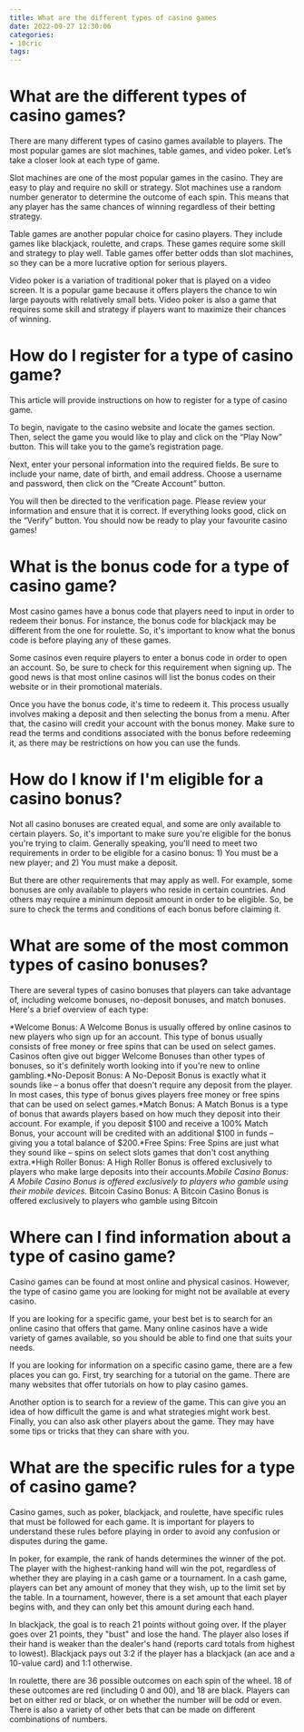 ```yaml
---
title: What are the different types of casino games
date: 2022-09-27 12:30:06
categories:
- 10cric
tags:
---
```



#  What are the different types of casino games?

There are many different types of casino games available to players. The most popular games are slot machines, table games, and video poker. Let’s take a closer look at each type of game.

Slot machines are one of the most popular games in the casino. They are easy to play and require no skill or strategy. Slot machines use a random number generator to determine the outcome of each spin. This means that any player has the same chances of winning regardless of their betting strategy.

Table games are another popular choice for casino players. They include games like blackjack, roulette, and craps. These games require some skill and strategy to play well. Table games offer better odds than slot machines, so they can be a more lucrative option for serious players.

Video poker is a variation of traditional poker that is played on a video screen. It is a popular game because it offers players the chance to win large payouts with relatively small bets. Video poker is also a game that requires some skill and strategy if players want to maximize their chances of winning.

#  How do I register for a type of casino game?

This article will provide instructions on how to register for a type of casino game.

To begin, navigate to the casino website and locate the games section. Then, select the game you would like to play and click on the “Play Now” button. This will take you to the game’s registration page.

Next, enter your personal information into the required fields. Be sure to include your name, date of birth, and email address. Choose a username and password, then click on the “Create Account” button.

You will then be directed to the verification page. Please review your information and ensure that it is correct. If everything looks good, click on the “Verify” button. You should now be ready to play your favourite casino games!

#  What is the bonus code for a type of casino game?

Most casino games have a bonus code that players need to input in order to redeem their bonus. For instance, the bonus code for blackjack may be different from the one for roulette. So, it's important to know what the bonus code is before playing any of these games.

Some casinos even require players to enter a bonus code in order to open an account. So, be sure to check for this requirement when signing up. The good news is that most online casinos will list the bonus codes on their website or in their promotional materials.

Once you have the bonus code, it's time to redeem it. This process usually involves making a deposit and then selecting the bonus from a menu. After that, the casino will credit your account with the bonus money. Make sure to read the terms and conditions associated with the bonus before redeeming it, as there may be restrictions on how you can use the funds.

# How do I know if I'm eligible for a casino bonus?

Not all casino bonuses are created equal, and some are only available to certain players. So, it's important to make sure you're eligible for the bonus you're trying to claim. Generally speaking, you'll need to meet two requirements in order to be eligible for a casino bonus: 1) You must be a new player; and 2) You must make a deposit.

But there are other requirements that may apply as well. For example, some bonuses are only available to players who reside in certain countries. And others may require a minimum deposit amount in order to be eligible. So, be sure to check the terms and conditions of each bonus before claiming it.

# What are some of the most common types of casino bonuses?

There are several types of casino bonuses that players can take advantage of, including welcome bonuses, no-deposit bonuses, and match bonuses. Here's a brief overview of each type:

*Welcome Bonus: A Welcome Bonus is usually offered by online casinos to new players who sign up for an account. This type of bonus usually consists of free money or free spins that can be used on select games. Casinos often give out bigger Welcome Bonuses than other types of bonuses, so it's definitely worth looking into if you're new to online gambling.*No-Deposit Bonus: A No-Deposit Bonus is exactly what it sounds like – a bonus offer that doesn't require any deposit from the player. In most cases, this type of bonus gives players free money or free spins that can be used on select games.*Match Bonus: A Match Bonus is a type of bonus that awards players based on how much they deposit into their account. For example, if you deposit $100 and receive a 100% Match Bonus, your account will be credited with an additional $100 in funds – giving you a total balance of $200.*Free Spins: Free Spins are just what they sound like – spins on select slots games that don't cost anything extra.*High Roller Bonus: A High Roller Bonus is offered exclusively to players who make large deposits into their accounts.*Mobile Casino Bonus: A Mobile Casino Bonus is offered exclusively to players who gamble using their mobile devices.* Bitcoin Casino Bonus: A Bitcoin Casino Bonus is offered exclusively to players who gamble using Bitcoin

#  Where can I find information about a type of casino game?

Casino games can be found at most online and physical casinos. However, the type of casino game you are looking for might not be available at every casino.

If you are looking for a specific game, your best bet is to search for an online casino that offers that game. Many online casinos have a wide variety of games available, so you should be able to find one that suits your needs.

If you are looking for information on a specific casino game, there are a few places you can go. First, try searching for a tutorial on the game. There are many websites that offer tutorials on how to play casino games.

Another option is to search for a review of the game. This can give you an idea of how difficult the game is and what strategies might work best. Finally, you can also ask other players about the game. They may have some tips or tricks that they can share with you.

#  What are the specific rules for a type of casino game?

Casino games, such as poker, blackjack, and roulette, have specific rules that must be followed for each game. It is important for players to understand these rules before playing in order to avoid any confusion or disputes during the game.

In poker, for example, the rank of hands determines the winner of the pot. The player with the highest-ranking hand will win the pot, regardless of whether they are playing in a cash game or a tournament. In a cash game, players can bet any amount of money that they wish, up to the limit set by the table. In a tournament, however, there is a set amount that each player begins with, and they can only bet this amount during each hand.

In blackjack, the goal is to reach 21 points without going over. If the player goes over 21 points, they "bust" and lose the hand. The player also loses if their hand is weaker than the dealer's hand (reports card totals from highest to lowest). Blackjack pays out 3:2 if the player has a blackjack (an ace and a 10-value card) and 1:1 otherwise.

In roulette, there are 36 possible outcomes on each spin of the wheel. 18 of these outcomes are red (including 0 and 00), and 18 are black. Players can bet on either red or black, or on whether the number will be odd or even. There is also a variety of other bets that can be made on different combinations of numbers.